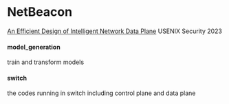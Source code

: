 # NetBeacon
[An Efficient Design of Intelligent Network Data Plane](https://www.usenix.org/conference/usenixsecurity23/presentation/zhouguangmeng)  USENIX Security 2023

#### model_generation
train and transform models

#### switch
the codes running in switch including control plane and data plane
